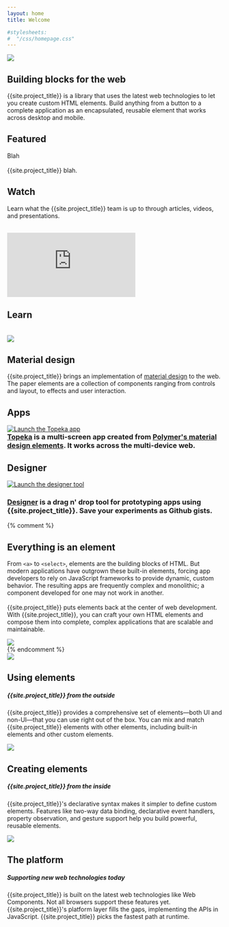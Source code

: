 ```yaml
---
layout: home
title: Welcome

#stylesheets:
#  "/css/homepage.css"
---
```


<!-- page specific stylesheet needs to be inline to the page so ajax injects it. -->
<link rel="stylesheet" href="/css/homepage.css" shim-shadowdom>

<section id="future" class="main-bg">
  <div class="panel left">
    <img src="/images/logos/p-logo.svg">
    <summary>
      <h1>Building blocks for the web</h1>
      <p>{{site.project_title}} is a library that uses the latest web technologies to let you create custom HTML elements. Build anything from a button to a complete application as an encapsulated, reusable element that works across desktop and mobile.</p>
      <a href="/docs/start/getting-the-code.html">
        <paper-button icon="archive" label="Get {{site.project_title}}" raisedButton unresolved></paper-button>
      </a>
     <!--  <a href="/docs/start/usingelements.html">
        <paper-button icon="arrow-forward" label="Get started" raisedButton unresolved></paper-button>
      </a> -->
      <a href="https://github.com/polymer">
        <paper-button class="github" iconSrc="/images/picons/ic_social_github.png" label="View on Github" unresolved></paper-button>
      </a>
    </summary>
  </div>
</section>

<section id="featured" class="main-purple">
  <div class="panel right">
    <feature-carousel interval="5" flex style="height:400px;" unresolved>
      <div>
        <summary>
          <h1>Featured</h1>
          <p>Blah
          <br><br>
          {{site.project_title}} blah.</p>
          <a href="/docs/start/everything.html">
            <paper-button icon="arrow-forward" label="Learn more"></paper-button>
          </a>
        </summary>
      </div>
      <div>
        <summary>
          <h1>Watch</h1>
          <p>Learn what the {{site.project_title}} team is up to through articles, videos, and presentations.
          <br><br>
          <a href="/resources/video.html">
            <paper-button icon="arrow-forward" label="See more"></paper-button>
          </a>
          </p>
        </summary>
        <div class="video" self-center>
          <iframe src="https://www.youtube.com/embed/videoseries?list=PLRAVCSU_HVYu-zlRaqArF8Ytwz1jlMOIM&theme=light&controls=0" frameborder="0" allowfullscreen></iframe>
        </div>
      </div>
    </feature-carousel>
  </div>
</section>

<section id="learn">
  <div class="panel right">
    <summary>
      <h1>Learn</h1>
      <br>
      <learn-tabs></learn-tabs>
    </summary>
  </div>
</section>

<section id="sampler" class="main-purple">
  <div class="panel left">
    <a href="/components/paper-elements/demo.html" target="_blank"><img src="/images/sampler.png"></a>
    <summary>
      <h1>Material design</h1>
      <p>{{site.project_title}} brings an implementation of <a href="http://google.com/design/spec">material design</a> to the web. The paper elements are a collection of components ranging from controls and layout, to effects and user interaction.</p>
      <a href="/docs/polymer/material.html">
        <paper-button icon="arrow-forward" label="Take a spin"></paper-button>
      </a>
    </summary>
  </div>
</section>

<section id="apps">
  <div class="panel">
    <summary>
      <h1>Apps</h1>
      <a href="/apps/topeka/" target="_blank">
        <img src="/images/topeka_small.png" alt="Launch the Topeka app" title="Launch the Topeka app">
      </a>
      <div>
        <h3 style="margin:0">
        <a href="/apps/topeka/" target="_blank">Topeka</a> is a multi-screen app created from <a href="/docs/polymer/material.html">Polymer's material design elements</a>. It works across the multi-device web.
        </h3>
        <!-- <a href="/apps/topeka" target="_blank">
          <paper-button icon="arrow-forward" label="Try it" raisedButton></paper-button>
        </a> -->
      </div>
    </summary>
  </div>
</section>

<section id="designer">
  <nav class="bar" layout horizontal>
    <!-- <a href="#designer" flex>Return to the elegance of the element</a> -->
  </nav>
  <div class="panel">
    <summary>
      <h1>Designer</h1>
      <a href="/tools/designer/#391b62346ab74dc8ca2c" target="_blank">
        <img src="/images/designer_screenshot.png" class="cover" alt="Launch the designer tool" title="Launch the designer tool">
      </a>
      <div>
        <h3>
        <a href="/tools/designer/#391b62346ab74dc8ca2c" target="_blank">Designer</a> is a drag n' drop tool for prototyping apps using {{site.project_title}}. Save your experiments as Github gists.
        </h3>
        <!-- <a href="/tools/designer/#391b62346ab74dc8ca2c" target="_blank">
          <paper-button icon="arrow-forward" label="Try it" raisedButton></paper-button>
        </a> -->
      </div>
    </summary>
  </div>
</section>

{% comment %}
<section id="everything-element" class="main-purple">
  <!-- <nav class="bar" flexbox>
    <a href="#everything-element" flex>Return to the elegance of the element</a>
  </nav> -->
  <div class="panel right">
    <summary>
      <h1>Everything is an element</h1>
      <p>From <code>&lt;a&gt;</code> to <code>&lt;select&gt;</code>, elements are the building blocks of HTML. But modern applications have outgrown these built-in elements, forcing app developers to rely on JavaScript frameworks to provide dynamic, custom behavior.  The resulting apps are frequently complex and monolithic; a component developed for one may not work in another.
      <br><br>
      {{site.project_title}} puts elements back at the center of web development. With {{site.project_title}}, you can craft your own HTML elements and compose them into complete, complex applications that are scalable and maintainable.</p>
      <a href="/docs/start/everything.html">
        <paper-button icon="arrow-forward" label="Learn more"></paper-button>
      </a>
    </summary>
    <img src="/images/logos/p-elements.svg">
  </div>
</section>
{% endcomment %}

<section id="architecture">
  <nav class="bar" layout horizontal>
    <!-- <a href="#designer" flex>Return to the elegance of the element</a> -->
  </nav>
 <!--  <nav class="bar" flexbox>
    <a href="#architecture">The architecture of {{site.project_title}}</a>
  </nav> -->
  <div class="panel">
    <summary>
      <div class="box">
        <img src="/images/logos/p-elements.svg">
      </div>
      <h1 class="elements-using">Using elements</h1>
      <h5>{{site.project_title}} from the outside</h5>
      <p>{{site.project_title}} provides a comprehensive set of elements—both UI and non-UI—that you can use right out of the box. You can mix and match {{site.project_title}} elements with other elements, including built-in elements and other custom elements.</p>
      <a href="/docs/start/usingelements.html">
        <paper-button icon="arrow-forward" label="Use our elements"></paper-button>
      </a>
    </summary>
    <summary>
      <div class="box">
        <img src="/images/logos/p-create-elements.svg">
      </div>
      <h1 class="elements-creating">Creating elements</h1>
      <h5>{{site.project_title}} from the inside</h5>
      <p>{{site.project_title}}'s declarative syntax makes it simpler to define custom elements. Features like two-way data binding, declarative event handlers, property observation, and gesture support help you build powerful, reusable elements.</p>
      <a href="/docs/start/creatingelements.html">
        <paper-button icon="arrow-forward" label="Build your own"></paper-button>
      </a>
    </summary>
    <summary>
      <div class="box">
        <img src="/images/logos/p-platform.svg">
      </div>
      <h1 class="platform">The platform</h1>
      <h5>Supporting new web technologies today</h5>
      <p>{{site.project_title}} is built on the latest web technologies like Web Components. Not all browsers support these features yet. {{site.project_title}}'s platform layer fills the gaps, implementing the APIs in JavaScript. {{site.project_title}} picks the fastest path at runtime.</p>
      <a href="/docs/start/platform.html">
        <paper-button icon="arrow-forward" label="Use the platform"></paper-button>
      </a>
    </summary>
  </div>
</section>
